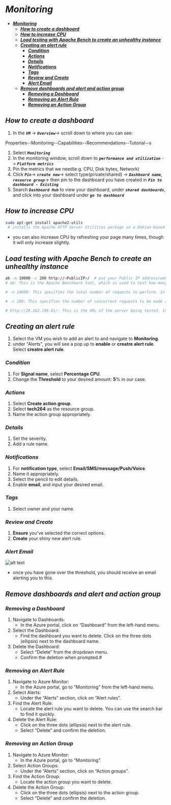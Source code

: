# ***Monitoring***
- [***Monitoring***](#monitoring)
  - [***How to create a dashboard***](#how-to-create-a-dashboard)
  - [***How to increase CPU***](#how-to-increase-cpu)
  - [***Load testing with Apache Bench to create an unhealthy instance***](#load-testing-with-apache-bench-to-create-an-unhealthy-instance)
  - [***Creating an alert rule***](#creating-an-alert-rule)
    - [***Condition***](#condition)
    - [***Actions***](#actions)
    - [***Details***](#details)
    - [***Notifications***](#notifications)
    - [***Tags***](#tags)
    - [***Review and Create***](#review-and-create)
    - [***Alert Email***](#alert-email)
  - [***Remove dashboards and alert and action group***](#remove-dashboards-and-alert-and-action-group)
    - [***Removing a Dashboard***](#removing-a-dashboard)
    - [***Removing an Alert Rule***](#removing-an-alert-rule)
    - [***Removing an Action Group***](#removing-an-action-group)
  
## ***How to create a dashboard***
 
1. In the ***`VM`*** -> ***`Overview`***-> scroll down to where you can see:
  
  Properties--Monitoring--Capabilities--Recommendations--Tutorial--s
1. Select ***`Monitoring`***
2. In the monitoring window, scroll down to ***`performance and utilization`*** -> ***`Platform metrics`***
3. Pin the metrics that we need(e.g. CPU, Disk bytes, Network)
4. Click ***`Pin`***-> ***`create new`***-> select type(private/shared) -> ***`Dashboard name`***, ***`resource group`***->  then pin to the dashboard you have created in ***`Pin to dashboard - Existing`***
5. Search ***`Dashboard Hub`*** to view your dashboard, under ***`shared dashboards`***, and click into your dashboard under ***`go to dashboard`***
 
## ***How to increase CPU***
```bash
sudo apt-get install apache2-utils
 # installs the Apache HTTP Server Utilities package on a Debian-based Linux system (such as Ubuntu). This package contains useful tools that complement the Apache web server but can also be used independently.

```


   - you can also increase CPU by refreshing your page many times, though it will only increase slightly.
  
## ***Load testing with Apache Bench to create an unhealthy instance***
 
```bash
ab -n 10000 -c 200 http://<PublicIP>/  # put your Public IP address/web page URL here.
# ab: This is the Apache Benchmark tool, which is used to test how many requests a web server can handle per second.

# -n 10000: This specifies the total number of requests to perform. In this case, the tool will send 10,000 HTTP requests to the target server (http://20.162.196.61/).

# -c 200: This specifies the number of concurrent requests to be made at the same time. In this case, 200 requests will be made simultaneously until all 10,000 requests are completed.

# http://20.162.196.61/: This is the URL of the server being tested. In this case, it will make requests to the IP 20.162.196.61 on port 80 (the default HTTP port).
```
## ***Creating an alert rule***


1. Select the VM you wish to add an alert to and navigate to **Monitoring**.
2. under "Alerts", you will see a pop up to **enable** or **creatre alert rule**. Select **creatre alert rule**.
 
### ***Condition***
1. For **Signal name**, select **Percentage CPU**.
2. Change the **Threshold** to your desired amount: **5**% in our case.
 
### ***Actions***
1. Select **Create action group**.
2. Select **tech264** as the resource group.
3. Name the action group appropriately.
 
### ***Details***
1. Set the severity.
2. Add a rule name.
 
### ***Notifications***
1. For **notification type**, select **Email/SMS/message/Push/Voice**.
2. Name it appropriately.
3. Select the pencil to edit details.
4. Enable **email**, and input your desired email.
 
### ***Tags***
1. Select owner and your name.
 
### ***Review and Create***
1. **Ensure** you've selected the correct options.
2. **Create** your shiny new alert rule.

### ***Alert Email***
![alt text](/tech264-cloud-linux/cloud/azure/azure-images/Alert_email.png)
   - once you have gone over the threshold, you should receive an email alerting you to this.
## ***Remove dashboards and alert and action group***

### ***Removing a Dashboard***
1. Navigate to Dashboards:
   * In the Azure portal, click on “Dashboard” from the left-hand menu.
2. Select the Dashboard:
   * Find the dashboard you want to delete. Click on the three dots (ellipsis) next to the dashboard name.
3. Delete the Dashboard:
   * Select “Delete” from the dropdown menu.
   * Confirm the deletion when prompted.#
 
### ***Removing an Alert Rule***
1. Navigate to Azure Monitor:
   * In the Azure portal, go to “Monitoring” from the left-hand menu.
2. Select Alerts:
   * Under the “Alerts” section, click on “Alert rules”.
3. Find the Alert Rule:
   * Locate the alert rule you want to delete. You can use the search bar to find it quickly.
4. Delete the Alert Rule:
   * Click on the three dots (ellipsis) next to the alert rule.
   * Select “Delete” and confirm the deletion.
 
### ***Removing an Action Group***
1. Navigate to Azure Monitor:
   * In the Azure portal, go to “Monitoring”.
2. Select Action Groups:
   * Under the “Alerts” section, click on “Action groups”.
3. Find the Action Group:
   * Locate the action group you want to delete.
4. Delete the Action Group:
   * Click on the three dots (ellipsis) next to the action group.
   * Select “Delete” and confirm the deletion.
 
